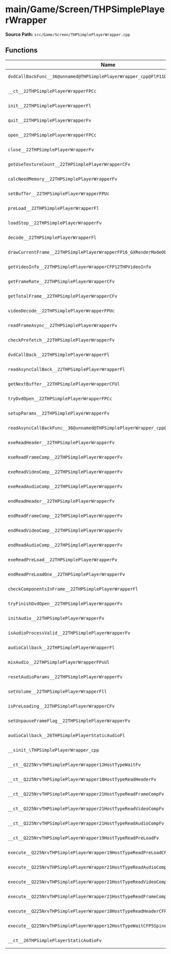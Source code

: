 # main/Game/Screen/THPSimplePlayerWrapper

**Source Path:** `src/Game/Screen/THPSimplePlayerWrapper.cpp`

## Functions

| Name | Address | Match % |
|------|---------|---------|
| `dvdCallBackFunc__36@unnamed@THPSimplePlayerWrapper_cpp@FlP11DVDFileInfo` | `0x8038DE10` | :white_check_mark: (100.0%) |
| `__ct__22THPSimplePlayerWrapperFPCc` | `0x8038DE20` | :x: (98.0%) |
| `init__22THPSimplePlayerWrapperFl` | `0x8038DFA8` | :white_check_mark: (100.0%) |
| `quit__22THPSimplePlayerWrapperFv` | `0x8038E064` | :white_check_mark: (100.0%) |
| `open__22THPSimplePlayerWrapperFPCc` | `0x8038E0A8` | :white_check_mark: (100.0%) |
| `close__22THPSimplePlayerWrapperFv` | `0x8038E0F4` | :white_check_mark: (100.0%) |
| `getUseTextureCount__22THPSimplePlayerWrapperCFv` | `0x8038E178` | :white_check_mark: (100.0%) |
| `calcNeedMemory__22THPSimplePlayerWrapperFv` | `0x8038E180` | :white_check_mark: (100.0%) |
| `setBuffer__22THPSimplePlayerWrapperFPUc` | `0x8038E200` | :white_check_mark: (100.0%) |
| `preLoad__22THPSimplePlayerWrapperFl` | `0x8038E37C` | :white_check_mark: (100.0%) |
| `loadStop__22THPSimplePlayerWrapperFv` | `0x8038E3E8` | :white_check_mark: (100.0%) |
| `decode__22THPSimplePlayerWrapperFl` | `0x8038E4E4` | :white_check_mark: (100.0%) |
| `drawCurrentFrame__22THPSimplePlayerWrapperFP16_GXRenderModeObjUlUlUlUl` | `0x8038E6F8` | :white_check_mark: (100.0%) |
| `getVideoInfo__22THPSimplePlayerWrapperCFP12THPVideoInfo` | `0x8038E7C0` | :white_check_mark: (100.0%) |
| `getFrameRate__22THPSimplePlayerWrapperCFv` | `0x8038E808` | :white_check_mark: (100.0%) |
| `getTotalFrame__22THPSimplePlayerWrapperCFv` | `0x8038E824` | :white_check_mark: (100.0%) |
| `videoDecode__22THPSimplePlayerWrapperFPUc` | `0x8038E840` | :white_check_mark: (100.0%) |
| `readFrameAsync__22THPSimplePlayerWrapperFv` | `0x8038E8C0` | :white_check_mark: (100.0%) |
| `checkPrefetch__22THPSimplePlayerWrapperFv` | `0x8038E994` | :white_check_mark: (100.0%) |
| `dvdCallBack__22THPSimplePlayerWrapperFl` | `0x8038EA08` | :x: (81.5%) |
| `readAsyncCallBack__22THPSimplePlayerWrapperFl` | `0x8038EAE0` | :white_check_mark: (100.0%) |
| `getNextBuffer__22THPSimplePlayerWrapperCFUl` | `0x8038EC70` | :white_check_mark: (100.0%) |
| `tryDvdOpen__22THPSimplePlayerWrapperFPCc` | `0x8038EC8C` | :white_check_mark: (100.0%) |
| `setupParams__22THPSimplePlayerWrapperFv` | `0x8038ED2C` | :white_check_mark: (100.0%) |
| `readAsyncCallBackFunc__36@unnamed@THPSimplePlayerWrapper_cpp@FlP11DVDFileInfo` | `0x8038ED78` | :white_check_mark: (100.0%) |
| `exeReadHeader__22THPSimplePlayerWrapperFv` | `0x8038ED88` | :white_check_mark: (100.0%) |
| `exeReadFrameComp__22THPSimplePlayerWrapperFv` | `0x8038EDE4` | :white_check_mark: (100.0%) |
| `exeReadVideoComp__22THPSimplePlayerWrapperFv` | `0x8038EE44` | :white_check_mark: (100.0%) |
| `exeReadAudioComp__22THPSimplePlayerWrapperFv` | `0x8038EEA0` | :white_check_mark: (100.0%) |
| `endReadHeader__22THPSimplePlayerWrapperFv` | `0x8038EEFC` | :white_check_mark: (100.0%) |
| `endReadFrameComp__22THPSimplePlayerWrapperFv` | `0x8038EF70` | :white_check_mark: (100.0%) |
| `endReadVideoComp__22THPSimplePlayerWrapperFv` | `0x8038EFC0` | :white_check_mark: (100.0%) |
| `endReadAudioComp__22THPSimplePlayerWrapperFv` | `0x8038F014` | :white_check_mark: (100.0%) |
| `exeReadPreLoad__22THPSimplePlayerWrapperFv` | `0x8038F070` | :white_check_mark: (100.0%) |
| `endReadPreLoadOne__22THPSimplePlayerWrapperFv` | `0x8038F0F0` | :white_check_mark: (100.0%) |
| `checkComponentsInFrame__22THPSimplePlayerWrapperFl` | `0x8038F1C0` | :white_check_mark: (100.0%) |
| `tryFinishDvdOpen__22THPSimplePlayerWrapperFv` | `0x8038F23C` | :white_check_mark: (100.0%) |
| `initAudio__22THPSimplePlayerWrapperFv` | `0x8038F298` | :white_check_mark: (100.0%) |
| `isAudioProcessValid__22THPSimplePlayerWrapperFv` | `0x8038F2F4` | :white_check_mark: (100.0%) |
| `audioCallback__22THPSimplePlayerWrapperFl` | `0x8038F31C` | :white_check_mark: (100.0%) |
| `mixAudio__22THPSimplePlayerWrapperFPsUl` | `0x8038F3A8` | :x: (99.5%) |
| `resetAudioParams__22THPSimplePlayerWrapperFv` | `0x8038F6D8` | :white_check_mark: (100.0%) |
| `setVolume__22THPSimplePlayerWrapperFll` | `0x8038F750` | :x: (98.4%) |
| `isPreLoading__22THPSimplePlayerWrapperCFv` | `0x8038F848` | :white_check_mark: (100.0%) |
| `setUnpauseFrameFlag__22THPSimplePlayerWrapperFv` | `0x8038F850` | :white_check_mark: (100.0%) |
| `audioCallback__26THPSimplePlayerStaticAudioFl` | `0x8038F888` | :white_check_mark: (100.0%) |
| `__sinit_\THPSimplePlayerWrapper_cpp` | `0x8038F8AC` | :white_check_mark: (100.0%) |
| `__ct__Q225NrvTHPSimplePlayerWrapper12HostTypeWaitFv` | `0x8038F900` | :white_check_mark: (100.0%) |
| `__ct__Q225NrvTHPSimplePlayerWrapper18HostTypeReadHeaderFv` | `0x8038F910` | :white_check_mark: (100.0%) |
| `__ct__Q225NrvTHPSimplePlayerWrapper21HostTypeReadFrameCompFv` | `0x8038F920` | :white_check_mark: (100.0%) |
| `__ct__Q225NrvTHPSimplePlayerWrapper21HostTypeReadVideoCompFv` | `0x8038F930` | :white_check_mark: (100.0%) |
| `__ct__Q225NrvTHPSimplePlayerWrapper21HostTypeReadAudioCompFv` | `0x8038F940` | :white_check_mark: (100.0%) |
| `__ct__Q225NrvTHPSimplePlayerWrapper19HostTypeReadPreLoadFv` | `0x8038F950` | :white_check_mark: (100.0%) |
| `execute__Q225NrvTHPSimplePlayerWrapper19HostTypeReadPreLoadCFP5Spine` | `0x8038F960` | :white_check_mark: (100.0%) |
| `execute__Q225NrvTHPSimplePlayerWrapper21HostTypeReadAudioCompCFP5Spine` | `0x8038F968` | :white_check_mark: (100.0%) |
| `execute__Q225NrvTHPSimplePlayerWrapper21HostTypeReadVideoCompCFP5Spine` | `0x8038F970` | :white_check_mark: (100.0%) |
| `execute__Q225NrvTHPSimplePlayerWrapper21HostTypeReadFrameCompCFP5Spine` | `0x8038F978` | :white_check_mark: (100.0%) |
| `execute__Q225NrvTHPSimplePlayerWrapper18HostTypeReadHeaderCFP5Spine` | `0x8038F980` | :white_check_mark: (100.0%) |
| `execute__Q225NrvTHPSimplePlayerWrapper12HostTypeWaitCFP5Spine` | `0x8038F988` | :white_check_mark: (100.0%) |
| `__ct__26THPSimplePlayerStaticAudioFv` | `0x8038F98C` | :white_check_mark: (100.0%) |